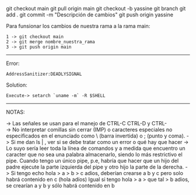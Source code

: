 git checkout main
git pull origin main
git checkout -b yassine
git branch
git add .
git commit -m "Descripción de cambios"
git push origin yassine

Para funsionar los cambios de nuestra rama a la rama main:

	1 -> git checkout main
	2 -> git merge nombre_nuestra_rama
	3 -> git push origin main

---------------------------------------------------------

Error: 

	AddressSanitizer:DEADLYSIGNAL

Solution: 

	Execute-> setarch `uname -m` -R $SHELL

--------------------------------------------------------

NOTAS:

-> Las señales se usan para el manejo de CTRL-C CTRL-D y CTRL-\
-> No interpretar comillas sin cerrar (IMP) o caracteres especiales no especificados en el
   enunciado como \ (barra invertida) o ; (punto y coma).
-> Si me dan ls | , ver si se debe tratar como un error o qué hay que hacer
-> Lo suyo sería leer toda la línea de comandos y a medida que encuentro un caracter que no 
   sea una palabra almacenarlo, siendo lo más restrictivo el pipe. 
   Cuando tengo un único pipe, p.e, habría que hacer que un hijo del padre ejecute la parte
   izquierda del pipe y otro hijo la parte de la derecha.
-> Si tengo echo hola > a > b > c adios, deberían crearse a b y c pero solo habrá contenido
   en c (hola adíos)
   Igual si tengo hola > a > que tal > b adios, se crearían a y b y sólo habrá contenido en b
